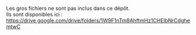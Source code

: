 Les gros fichiers ne sont pas inclus dans ce dépôt.  
Ils sont disponibles ici : https://drive.google.com/drive/folders/1W9F1nTm8AhftmHz1CHElbNrCdghemtwC

